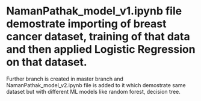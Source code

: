 # NamanPathak_model_v1.ipynb file demostrate importing of breast cancer dataset, training of that data and then applied Logistic Regression on that dataset.
Further branch is created in master branch and NamanPathak_model_v2.ipynb file is added to it which demostrate same dataset but with different ML models like random forest, decision tree.
